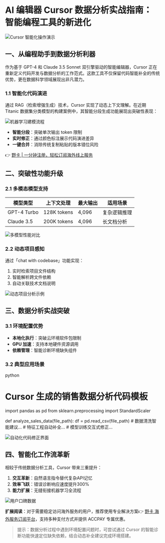 # AI 编辑器 Cursor 数据分析实战指南：智能编程工具的新进化

![Cursor 智能化操作演示](https://bbtdd.com/wp-content/uploads/img/564043880418073.webp)

## 一、从编程助手到数据分析利器
作为基于 GPT-4 和 Claude 3.5 Sonnet 双引擎驱动的智能编辑器，Cursor 正在重新定义代码开发与数据分析的工作范式。这款工具不仅保留代码智能补全的传统优势，更在数据科学领域展现出非凡潜力。

### 1.1 智能化代码演进
通过 RAG（检索增强生成）技术，Cursor 实现了动态上下文理解。在近期 Titanic 数据集分类模型的构建案例中，其智能分段生成功能展现出突破性表现：

![机器学习建模流程](https://bbtdd.com/wp-content/uploads/img/57925337.webp)

- **智能分段**：突破单次输出 token 限制
- **实时修正**：通过颜色标注展示代码演进差异
- **一键合并**：消除传统复制粘贴的版本错位风险

👉 [野卡 | 一分钟注册，轻松订阅海外线上服务](https://bbtdd.com/yeka)

## 二、突破性功能升级
### 2.1 多模态模型支持
| 模型类型       | 上下文处理   | 最大输出   | 适用场景         |
|----------------|--------------|------------|------------------|
| GPT-4 Turbo    | 128K tokens  | 4,096      | 复杂逻辑推理     |
| Claude 3.5     | 200K tokens  | 4,096      | 长文档分析       |

![多模型性能对比](https://bbtdd.com/wp-content/uploads/img/418533432955.webp)

### 2.2 动态项目感知
通过「chat with codebase」功能实现：
1. 实时检索项目文件结构
2. 智能解析跨文件依赖
3. 自动关联技术文档说明

![动态项目分析示例](https://bbtdd.com/wp-content/uploads/img/732470926.webp)

## 三、数据分析实战突破
### 3.1 环境配置优势
- **本地化执行**：突破云环境软件包限制
- **GPU 加速**：支持本地硬件资源调用
- **依赖管理**：智能诊断环境缺失组件

### 3.2 典型应用场景
python
# Cursor 生成的销售数据分析代码模板
import pandas as pd
from sklearn.preprocessing import StandardScaler

def analyze_sales_data(file_path):
    df = pd.read_csv(file_path)
    # 数据清洗智能建议...
    # 特征工程自动补全...
    # 模型训练交互式修正...


![自动化代码修正界面](https://bbtdd.com/wp-content/uploads/img/766361511834294.webp)

## 四、智能化工作流革新
相较于传统数据分析工具，Cursor 带来三重提升：

1. **交互革新**：自然语言指令替代复杂API记忆
2. **效率飞跃**：错误诊断响应速度提升300%
3. **能力扩展**：无缝衔接机器学习全流程

![用户口碑数据](https://bbtdd.com/wp-content/uploads/img/541106048.webp)

**扩展阅读**：对于需要稳定访问海外服务的用户，推荐使用专业解决方案👉 [野卡 海外服务订阅平台](https://bbtdd.com/yeka)，支持多种支付方式并提供 ACCPAY 专属优惠。

> 提示：数据分析过程中遇到环境配置问题时，可尝试通过 Cursor 的智能诊断功能快速定位缺失依赖，结合动态补全建议完成环境搭建。